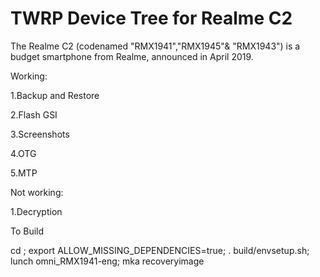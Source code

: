 # TWRP Device Tree for Realme C2
The Realme C2 (codenamed "RMX1941","RMX1945"& "RMX1943") is a budget smartphone from Realme, announced in April 2019.

Working:

1.Backup and Restore

2.Flash GSI

3.Screenshots

4.OTG

5.MTP

Not working:

1.Decryption

To Build

cd <source-dir>;  export ALLOW_MISSING_DEPENDENCIES=true; . build/envsetup.sh; lunch omni_RMX1941-eng; mka recoveryimage
